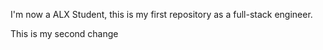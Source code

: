 I'm now a ALX Student, this is my first repository as a full-stack engineer.

This is my second change
